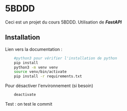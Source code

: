 # 5BDDD

Ceci est un projet du cours 5BDDD.
Utilisation de ***FastAPI***

## Installation
Lien vers la documentation : 

```bash
    #python3 pour vérifier l'installation de python
    pip install 
    python3 -m venv venv
    source venv/bin/activate
    pip install -r requirements.txt
```

Pour désactiver l'environnement (si besoin)
```bash
    deactivate
```

Test : on test le commit
